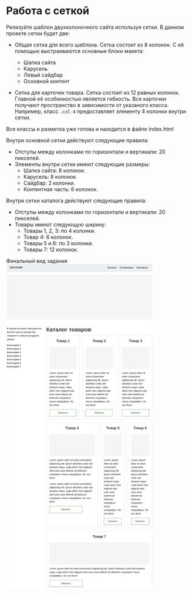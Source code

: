 # Работа с сеткой

Релизуйте шаблон двухколоночного сайта используя сетки. В данном проекте сетки будет две:

* Общая сетка для всего шаблона. Сетка состоит из 8 колонок. С её помощью выстраиваются основные блоки макета:

  * Шапка сайта
  * Карусель
  * Левый сайдбар
  * Основной контент

* Сетка для карточек товара. Сетка состоит из 12 равных колонок. Главной её особенностью является гибкость. Все карточки получают пространство в зависимости от указаного класса. Например, класс `.col-4` предоставляет элементу 4 колонки внутри сетки.

Все классы и разметка уже готова и находится в файле index.html

Внутри основной сетки действуют следующие правила:

* Отступы между колонками по горизонтали и вертикали: 20 пикселей.
* Элементы внутри сетки имеют следующие размеры:
  * Шапка сайта: 8 колонок.
  * Карусель: 8 колонок.
  * Сайдбар: 2 колонки.
  * Контентная часть: 6 колонок.

Внутри сетки каталога действуют следующие правила:

* Отступы между колонками по горизонтали и вертикали: 20 пикселей.
* Товары имеют следующую ширину:
  * Товары 1, 2, 3: по 4 колонки.
  * Товар 4: 6 колонок.
  * Товары 5 и 6: по 3 колонки.
  * Товары 7: 12 колонок.

Финальный вид задания
![image](https://github.com/alex-ismailov/html-hexlet-practic/blob/main/08-CSS-Grid/05-working-with-the-grid/img.jpg)
